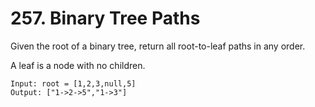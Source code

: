 # 257. Binary Tree Paths

Given the root of a binary tree, return all root-to-leaf paths in any order.

A leaf is a node with no children.

```
Input: root = [1,2,3,null,5]
Output: ["1->2->5","1->3"]
```
